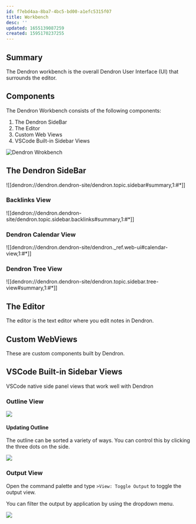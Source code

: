 ```yaml
---
id: f7ebd4aa-8ba7-4bc5-bd00-a1efc5315f07
title: Workbench
desc: ''
updated: 1655139087259
created: 1595170237255
---
```


## Summary

The Dendron workbench is the overall Dendron User Interface (UI) that surrounds the editor. 

## Components
The Dendron Workbench consists of the following components:

1. The Dendron SideBar
1. The Editor
1. Custom Web Views
4. VSCode Built-in Sidebar Views

![Dendron Wrokbench](https://ik.imagekit.io/fpjzhqpv1/comp.workbench_dsFfFLepH.v2?ik-sdk-version=javascript-1.4.3&updatedAt=1655138693996)


## The Dendron SideBar

![[dendron://dendron.dendron-site/dendron.topic.sidebar#summary,1:#*]]

### Backlinks View

![[dendron://dendron.dendron-site/dendron.topic.sidebar.backlinks#summary,1:#*]]

### Dendron Calendar View
![[dendron://dendron.dendron-site/dendron._ref.web-ui#calendar-view,1:#*]]

### Dendron Tree View

![[dendron://dendron.dendron-site/dendron.topic.sidebar.tree-view#summary,1:#*]]

## The Editor

The editor is the text editor where you edit notes in Dendron.

## Custom WebViews

These are custom components built by Dendron.

## VSCode Built-in Sidebar Views

VSCode native side panel views that work well with Dendron

### Outline View

<a href="https://www.loom.com/share/41d1bd75be8e4fa0b0666b6e8f22174b">
<img style="" src="https://cdn.loom.com/sessions/thumbnails/41d1bd75be8e4fa0b0666b6e8f22174b-with-play.gif"> </a>

#### Updating Outline

The outline can be sorted a variety of ways. You can control this by clicking the three dots on the side.

![](https://foundation-prod-assetspublic53c57cce-8cpvgjldwysl.s3-us-west-2.amazonaws.com/assets/images/Fullscreen_2_25_21__1_24_PM.jpg)

<!-- #TODO: remove from workspace. currently tutorial links to this -->
### Output View

Open the command palette and type `>View: Toggle Output` to toggle the output view.

You can filter the output by application by using the dropdown menu.

![](https://foundation-prod-assetspublic53c57cce-8cpvgjldwysl.s3-us-west-2.amazonaws.com/assets/images/output.jpg)



<!-- TODO

### Zen Mode

### Useful Shortcuts
-->

